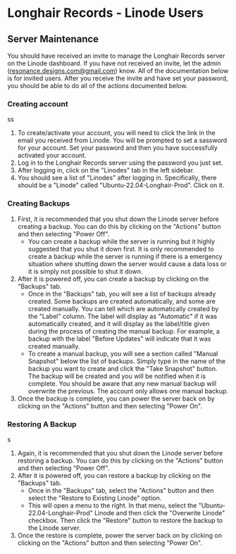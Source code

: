 # Longhair Records - Linode Users

## Server Maintenance

You should have received an invite to manage the Longhair Records server on the Linode dashboard. If you have not received an invite, let the admin (resonance.designs.com@gmail.com) know. All of the documentation below is for invited users. After you receive the invite and have set your password, you should be able to do all of the actions documented below.

### Creating account
ss
1. To create/activate your account, you will need to click the link in the email you received from Linode. You will be prompted to set a sassword for your account. Set your password and then you have successfully activated your account.
2. Log in to the Longhair Records server using the password you just set.
3. After logging in, click on the "Linodes" tab in the left sidebar.
4. You should see a list of "Linodes" after logging in. Specifically, there should be a "Linode" called "Ubuntu-22.04-Longhair-Prod". Click on it.

### Creating Backups

1. First, it is recommended that you shut down the Linode server before creating a backup. You can do this by clicking on the "Actions" button and then selecting "Power Off".
   * You can create a backup while the server is running but it highly suggested that you shut it down first. It is only recommended to create a backup while the server is running if there is a emergency situation where shutting down the server would cause a data loss or it is simply not possible to shut it down.
2. After it is powered off, you can create a backup by clicking on the "Backups" tab.
   * Once in the "Backups" tab, you will see a list of backups already created. Some backups are created automatically, and some are created manually. You can tell which are automatically created by the "Label" column. The label will display as "Automatic" if it was automatically created, and it will display as the label/title given during the process of creating the manual backup. For example, a backup with the label "Before Updates" will indicate that it was created manually.
   * To create a manual backup, you will see a section called "Manual Snapshot" below the list of backups. Simply type in the name of the backup you want to create and click the "Take Snapshot" button. The backup will be created and you will be notified when it is complete. You should be aware that any new manual backup will overwrite the previous. The account only allows one manual backup.
3. Once the backup is complete, you can power the server back on by clicking on the "Actions" button and then selecting "Power On".

### Restoring A Backup
s
1. Again, it is recommended that you shut down the Linode server before restoring a backup. You can do this by clicking on the "Actions" button and then selecting "Power Off".
2. After it is powered off, you can restore a backup by clicking on the "Backups" tab.
   * Once in the "Backups" tab, select the "Actions" button and then select the "Restore to Existing Linode" option.
   * This will open a menu to the right. In that menu, select the "Ubuntu-22.04-Longhair-Prod" Linode and then click the "Overwrite Linode" checkbox. Then click the "Restore" button to restore the backup to the Linode server.
3. Once the restore is complete, power the server back on by clicking on clicking on the "Actions" button and then selecting "Power On".
